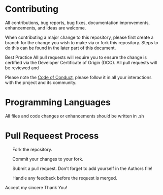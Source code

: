 # Contributing
All contributions, bug reports, bug fixes, documentation improvements, enhancements, and ideas are welcome.


When contributing a major change to this repository, please first create a branch for the change you wish to make via or fork this repository. Steps to do this can be found in the later part of this document. <br/>

Best Practice
All pull requests will require you to ensure the change is certified via the Developer Certificate of Origin (DCO). All pull requests will be reviewed and 

Please note the <a href="doc:CONDUCT" target="_blank"> Code of Conduct</a>, please follow it in all your interactions with the project and its community.

# Programming Languages
All files and code changes or enhancements should be written in .sh

# Pull Requeest Process
<ol> Fork the repository. </ol>
<ol> Commit your changes to your fork. </ol>
<ol> Submit a pull request. Don't forget to add yourself in the Authors file! </ol>
<ol> Handle any feedback before the request is merged. </ol>

Accept my sincere Thank You!
